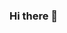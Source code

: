 ### Hi there 👋

<!--
<a href="https://dev.to/hryxna">
  <img src="https://d2fltix0v2e0sb.cloudfront.net/dev-badge.svg" alt="Harikrishna's DEV Profile" height="30" width="30">
</a>
-->
<!--
**hryxna/hryxna** is a ✨ _special_ ✨ repository because its `README.md` (this file) appears on your GitHub profile.

Here are some ideas to get you started:

- 🔭 I’m currently working on ...
- 🌱 I’m currently learning ...
- 👯 I’m looking to collaborate on ...
- 🤔 I’m looking for help with ...
- 💬 Ask me about ...
- 📫 How to reach me: ...
- 😄 Pronouns: ...
- ⚡ Fun fact: ...
-->
